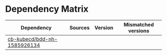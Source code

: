# Dependency Matrix

Dependency | Sources | Version | Mismatched versions
---------- | ------- | ------- | -------------------
[cb-kubecd/bdd-nh-1585926134](https://github.com/cb-kubecd/bdd-nh-1585926134.git) |  | []() | 
